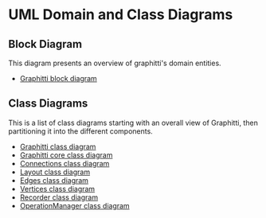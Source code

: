 # UML Domain and Class Diagrams

## Block Diagram

This diagram presents an overview of graphitti's domain entities.

- [Graphitti block diagram](ClassDiagrams/diagrams/GraphittiDomainDiagram.png)


## Class Diagrams

This is a list of class diagrams starting with an overall view of Graphitti, then
partitioning it into the different components.

- [Graphitti class diagram](ClassDiagrams/diagrams/GraphittiClassDiagram.png)
- [Graphitti core class diagram](ClassDiagrams/diagrams/GraphittiCoreClassDiagram.png)
- [Connections class diagram](ClassDiagrams/diagrams/ConnectionsClassDiagram.png)
- [Layout class diagram](ClassDiagrams/diagrams/LayoutClassDiagram.png)
- [Edges class diagram](ClassDiagrams/diagrams/EdgesClassDiagram.png)
- [Vertices class diagram](ClassDiagrams/diagrams/VerticesClassDiagram.png)
- [Recorder class diagram](ClassDiagrams/diagrams/RecorderClassDiagram.png)
- [OperationManager class diagram](ClassDiagrams/diagrams/OperationManagerClassDiagram.png)

